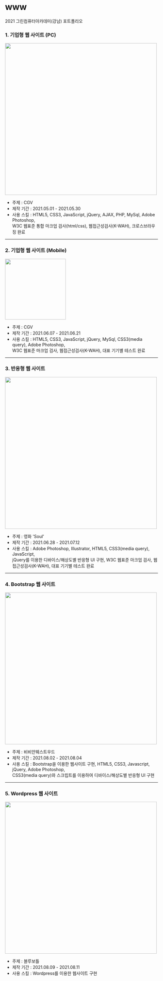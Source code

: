 # www
2021 그린컴퓨터아카데미(강남) 포트폴리오

### 1. 기업형 웹 사이트 (PC)

<img style="width:500px;" src="https://user-images.githubusercontent.com/88071843/194479232-671488e7-a43e-4b3e-932e-cd140c772b1e.gif" />

- 주제 : CGV
- 제작 기간 : 2021.05.01 - 2021.05.30
- 사용 스킬 : HTML5, CSS3, JavaScript, jQuery, AJAX, PHP, MySql, Adobe Photoshop,  
            W3C 웹표준 통합 마크업 검사(html/css), 웹접근성검사(K-WAH), 크로스브라우징 완료

---

### 2. 기업형 웹 사이트 (Mobile)

<img style="width:200px;" src="https://user-images.githubusercontent.com/88071843/194708978-133ee387-1681-4bab-8e6e-6584e0ae94f2.gif" />

- 주제 : CGV
- 제작 기간 : 2021.06.07 - 2021.06.21
- 사용 스킬 : HTML5, CSS3, JavaScript, jQuery, MySql, CSS3(media query), Adobe Photoshop,  
            W3C 웹표준 마크업 검사, 웹접근성검사(K-WAH), 대표 기기별 테스트 완료

---

### 3. 반응형 웹 사이트

<img style="width:500px;" src="https://user-images.githubusercontent.com/88071843/194499678-bf6e98ab-38bc-4145-9337-e37ea3c4f12e.gif" />

- 주제 : 영화 'Soul'
- 제작 기간 : 2021.06.28 - 2021.07.12
- 사용 스킬 : Adobe Photoshop, Illustrator, HTML5, CSS3(media query), JavaScript,  
            jQuery를 이용한 디바이스/해상도별 반응형 UI 구현, W3C 웹표준 마크업 검사, 웹접근성검사(K-WAH), 대표 기기별 테스트 완료

---

### 4. Bootstrap 웹 사이트

<img style="width:500px;" src="https://user-images.githubusercontent.com/88071843/194485883-0e31ce65-2cf5-4333-8826-52f5c0b59510.gif" />

- 주제 : 비비안웨스트우드
- 제작 기간 : 2021.08.02 - 2021.08.04
- 사용 스킬 : Bootstrap을 이용한 웹사이트 구현, HTML5, CSS3, Javascript, jQuery, Adobe Photoshop,   
            CSS3(media query)와 스크립트를 이용하여 디바이스/해상도별 반응형 UI 구현

---

### 5. Wordpress 웹 사이트

<img style="width:500px;" src="https://user-images.githubusercontent.com/88071843/194492717-eb2955ff-65a1-4666-8697-1d2e301d3f80.gif" />

- 주제 : 블루보틀
- 제작 기간 : 2021.08.09 - 2021.08.11
- 사용 스킬 : Wordpress를 이용한 웹사이트 구현
